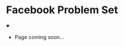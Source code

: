 [comment]: metadata=
[comment]: keywords=
[comment]: robots=
<h1>Facebook Problem Set</h1>
<details open>
    <summary>
        <b></b>
    </summary>
    <ul>
        <li>Page coming soon...</li>
    </ul>
</details>